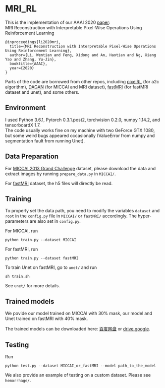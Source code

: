# MRI_RL

This is the implementation of our AAAI 2020 [paper](https://ojs.aaai.org/index.php/AAAI/article/view/5423):<br>
MRI Reconstruction with Interpretable Pixel-Wise Operations Using Reinforcement Learning

```
@inproceedings{li2020mri,
  title={MRI Reconstruction with Interpretable Pixel-Wise Operations Using Reinforcement Learning},
  author={Li, Wentian and Feng, Xidong and An, Haotian and Ng, Xiang Yao and Zhang, Yu-Jin},
  booktitle={AAAI},
  year={2020}
}
```

Parts of the code are borrowed from other repos, including [pixelRL](https://github.com/rfuruta/pixelRL) (for a2c algorithm), [DAGAN](https://github.com/nebulaV/DAGAN/) (for MICCAI and MRI dataset), [fastMRI](https://github.com/facebookresearch/fastMRI) (for fastMRI dataset and unet), and some others.

## Environment

I used Python 3.6.1, Pytorch 0.3.1.post2, torchvision 0.2.0, numpy 1.14.2, and tensorboardX 1.7.  
The code usually works fine on my machine with two GeForce GTX 1080, 
but some weird bugs appeared occasionally (ValueError from numpy and segmentation fault from running Unet).

## Data Preparation

For [MICCAI 2013 Grand Challenge](https://my.vanderbilt.edu/masi/workshops/) dataset, please download the data and extract images by running `prepare_data.py` in `MICCAI/`.

For [fastMRI](https://fastmri.med.nyu.edu/) dataset, the h5 files will directly be read.

## Training

To properly set the data path, you need to modify the variables `dataset` and `root` in the `config.py` file in `MICCAI/` or `fastMRI/` accordingly. The hyper-parameters are also set in `config.py`.

For MICCAI, run
```
python train.py --dataset MICCAI
```

For fastMRI, run
```
python train.py --dataset fastMRI
```

To train Unet on fastMRI, go to `unet/` and run
```
sh train.sh
```
See `unet/` for more details.

## Trained models

We povide our model trained on MICCAI with 30% mask, our model and Unet trained on fastMRI with 40% mask.

The trained models can be downloaded here: [百度网盘](https://pan.baidu.com/s/1y2OXdERwmeYZEGDsI-r2UQ) or [drive.google](https://drive.google.com/folderview?id=1-5F_qoX25HY1oxpZtsMXv7qTZUCY6Eo_).


## Testing

Run
```
python test.py --dataset MICCAI_or_fastMRI --model path_to_the_model
```

We also provide an example of testing on a custom dataset. Please see `hemorrhage/`.
